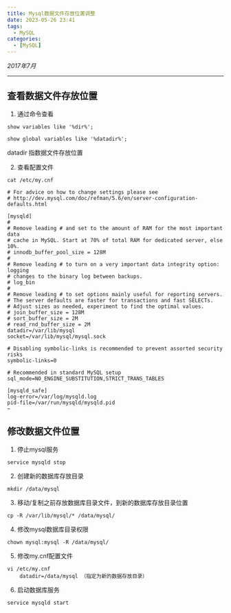 ```yaml
---
title: Mysql数据文件存放位置调整
date: 2023-05-26 23:41
tags: 
  - MySQL
categories:
  - [MySQL]
---
```


*2017年7月*

---

## 查看数据文件存放位置
1. 通过命令查看
```
show variables like '%dir%'; 

show global variables like '%datadir%';
```
datadir 指数据文件存放位置

2. 查看配置文件
```
cat /etc/my.cnf
```
```
# For advice on how to change settings please see
# http://dev.mysql.com/doc/refman/5.6/en/server-configuration-defaults.html

[mysqld]
#
# Remove leading # and set to the amount of RAM for the most important data
# cache in MySQL. Start at 70% of total RAM for dedicated server, else 10%.
# innodb_buffer_pool_size = 128M
#
# Remove leading # to turn on a very important data integrity option: logging
# changes to the binary log between backups.
# log_bin
#
# Remove leading # to set options mainly useful for reporting servers.
# The server defaults are faster for transactions and fast SELECTs.
# Adjust sizes as needed, experiment to find the optimal values.
# join_buffer_size = 128M
# sort_buffer_size = 2M
# read_rnd_buffer_size = 2M
datadir=/var/lib/mysql
socket=/var/lib/mysql/mysql.sock

# Disabling symbolic-links is recommended to prevent assorted security risks
symbolic-links=0

# Recommended in standard MySQL setup
sql_mode=NO_ENGINE_SUBSTITUTION,STRICT_TRANS_TABLES

[mysqld_safe]
log-error=/var/log/mysqld.log
pid-file=/var/run/mysqld/mysqld.pid
~                                                                  
```

## 修改数据文件位置  
1. 停止mysql服务
```
service mysqld stop  
```
2. 创建新的数据库存放目录
```
mkdir /data/mysql  
```
3. 移动/复制之前存放数据库目录文件，到新的数据库存放目录位置 
```
cp -R /var/lib/mysql/* /data/mysql/ 
```
4. 修改mysql数据库目录权限
```
chown mysql:mysql -R /data/mysql/
```
5. 修改my.cnf配置文件
```
vi /etc/my.cnf
    datadir=/data/mysql （指定为新的数据存放目录）
```
6. 启动数据库服务
```
service mysqld start
```
